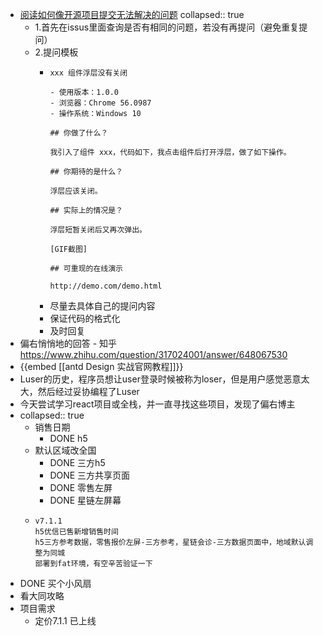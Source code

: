 - [阅读如何像开源项目提交无法解决的问题](https://zhuanlan.zhihu.com/p/25795393)
  collapsed:: true
	- 1.首先在issus里面查询是否有相同的问题，若没有再提问（避免重复提问）
	- 2.提问模板
		- ```
		  xxx 组件浮层没有关闭
		  
		  - 使用版本：1.0.0
		  - 浏览器：Chrome 56.0987
		  - 操作系统：Windows 10
		  
		  ## 你做了什么？
		  
		  我引入了组件 xxx，代码如下，我点击组件后打开浮层，做了如下操作。
		  
		  ## 你期待的是什么？
		  
		  浮层应该关闭。
		  
		  ## 实际上的情况是？
		  
		  浮层短暂关闭后又再次弹出。
		  
		  [GIF截图]
		  
		  ## 可重现的在线演示
		  
		  http://demo.com/demo.html
		  ```
		- 尽量去具体自己的提问内容
		- 保证代码的格式化
		- 及时回复
- 偏右悄悄地的回答 - 知乎 https://www.zhihu.com/question/317024001/answer/648067530
- {{embed [[antd Design 实战官网教程]]}}
- Luser的历史，程序员想让user登录时候被称为loser，但是用户感觉恶意太大，然后经过妥协编程了Luser
- 今天尝试学习react项目或全栈，并一直寻找这些项目，发现了偏右博主
- collapsed:: true
	- 销售日期
		- DONE h5
	- 默认区域改全国
		- DONE 三方h5
		- DONE 三方共享页面
		- DONE 零售左屏
		- DONE 星链左屏幕
	- ```
	  v7.1.1
	  h5优信已售新增销售时间
	  h5三方参考数据，零售报价左屏-三方参考，星链会诊-三方数据页面中，地域默认调整为同城
	  部署到fat环境，有空辛苦验证一下
	  ```
- DONE 买个小风扇
- 看大同攻略
- 项目需求
	- 定价7.1.1 已上线